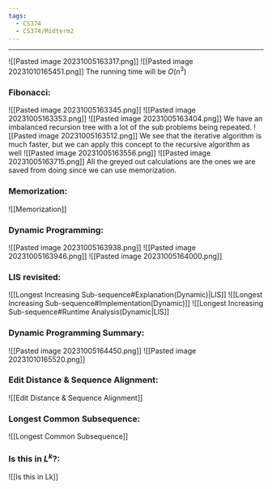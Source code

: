 ```yaml
---
tags:
  - CS374
  - CS374/Midterm2
---
```

---
![[Pasted image 20231005163317.png]]
![[Pasted image 20231010165451.png]]
The running time will be $O(n^3)$ 

### Fibonacci:
![[Pasted image 20231005163345.png]]
![[Pasted image 20231005163353.png]]
![[Pasted image 20231005163404.png]]
We have an imbalanced recursion tree with a lot of the sub problems being repeated.
![[Pasted image 20231005163512.png]]
We see that the iterative algorithm is much faster, but we can apply this concept to the recursive algorithm as well 
![[Pasted image 20231005163556.png]]
![[Pasted image 20231005163715.png]]
All the greyed out calculations are the ones we are saved from doing since we can use memorization.
### Memorization:
![[Memorization]]

### Dynamic Programming:
![[Pasted image 20231005163938.png]]
![[Pasted image 20231005163946.png]]
![[Pasted image 20231005164000.png]]

### LIS revisited:
![[Longest Increasing Sub-sequence#Explanation(Dynamic)|LIS]]
![[Longest Increasing Sub-sequence#Implementation(Dynamic)]]
![[Longest Increasing Sub-sequence#Runtime Analysis(Dynamic|LIS]]

### Dynamic Programming Summary:
![[Pasted image 20231005164450.png]]
![[Pasted image 20231010165520.png]]

### Edit Distance & Sequence Alignment:
![[Edit Distance & Sequence Alignment]]


### Longest Common Subsequence:
![[Longest Common Subsequence]]

### Is this in $L^k$?:
![[Is this in Lk]]